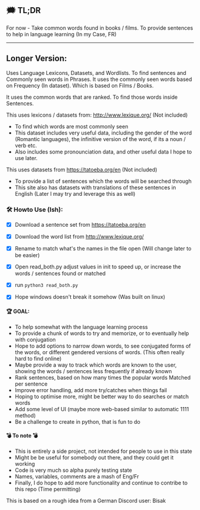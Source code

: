 ## 🗯️ TL;DR

For now - Take common words found in books / films. To provide sentences to help in language learning (In my Case, FR)

-------
## Longer Version:
Uses Language Lexicons, Datasets, and Wordlists. To find sentences and Commonly seen words in Phrases.
It uses the commonly seen words based on Frequency (In dataset). Which is based on Films / Books.

It uses the common words that are ranked. To find those words inside Sentences.

This uses lexicons / datasets from: http://www.lexique.org/ (Not included)
- To find which words are most commonly seen
- This dataset includes very useful data, including the gender of the word (Romantic languages), the infinitive version of the word, if its a noun / verb etc.
- Also includes some pronounciation data, and other useful data I hope to use later.
  
This uses datasets from https://tatoeba.org/en (Not included)
- To provide a list of sentences which the words will be searched through
- This site also has datasets with translations of these sentences in English (Later I may try and leverage this as well)

### 🛠️ Howto Use (Ish):
 - [X] Download a sentence set from https://tatoeba.org/en
 - [X] Download the word list from http://www.lexique.org/
 - [X] Rename to match what's the names in the file open (Will change later to be easier)
 - [X] Open read_both.py adjust values in init to speed up, or increase the words / sentences found or matched
 - [X] run `python3 read_both.py`
 - [x] Hope windows doesn't break it somehow (Was built on linux)






#### 🏆 GOAL:
- To help somewhat with the language learning process
- To provide a chunk of words to try and memorize, or to eventually help with conjugation
- Hope to add options to narrow down words, to see conjugated forms of the words, or different gendered versions of words. (This often really hard to find online)
- Maybe provide a way to track which words are known to the user, showing the words / sentences less frequently if already known
- Rank sentences, based on how many times the popular words Matched per sentence
- Improve error handling, add more try/catches when things fail
- Hoping to optimise more, might be better way to do searches or match words
- Add some level of UI (maybe more web-based similar to automatic 1111 method)
- Be a challenge to create in python, that is fun to do


#### 💣 To note 💣

- This is entirely a side project, not intended for people to use in this state
- Might be be useful for somebody out there, and they could get it working
- Code is very much so alpha purely testing state
- Names, variables, comments are a mash of Eng/Fr
- Finally, I do hope to add more functionality and continue to contribe to this repo (Time permitting)


This is based on a rough idea from a German Discord user: Bisak
